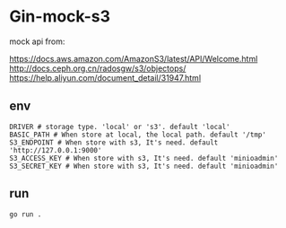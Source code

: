 # Gin-mock-s3

mock api from:

https://docs.aws.amazon.com/AmazonS3/latest/API/Welcome.html
http://docs.ceph.org.cn/radosgw/s3/objectops/
https://help.aliyun.com/document_detail/31947.html

## env
```shell
DRIVER # storage type. 'local' or 's3'. default 'local'
BASIC_PATH # When store at local, the local path. default '/tmp'
S3_ENDPOINT # When store with s3, It's need. default 'http://127.0.0.1:9000'
S3_ACCESS_KEY # When store with s3, It's need. default 'minioadmin'
S3_SECRET_KEY # When store with s3, It's need. default 'minioadmin'
```
## run
```shell
go run .
```

